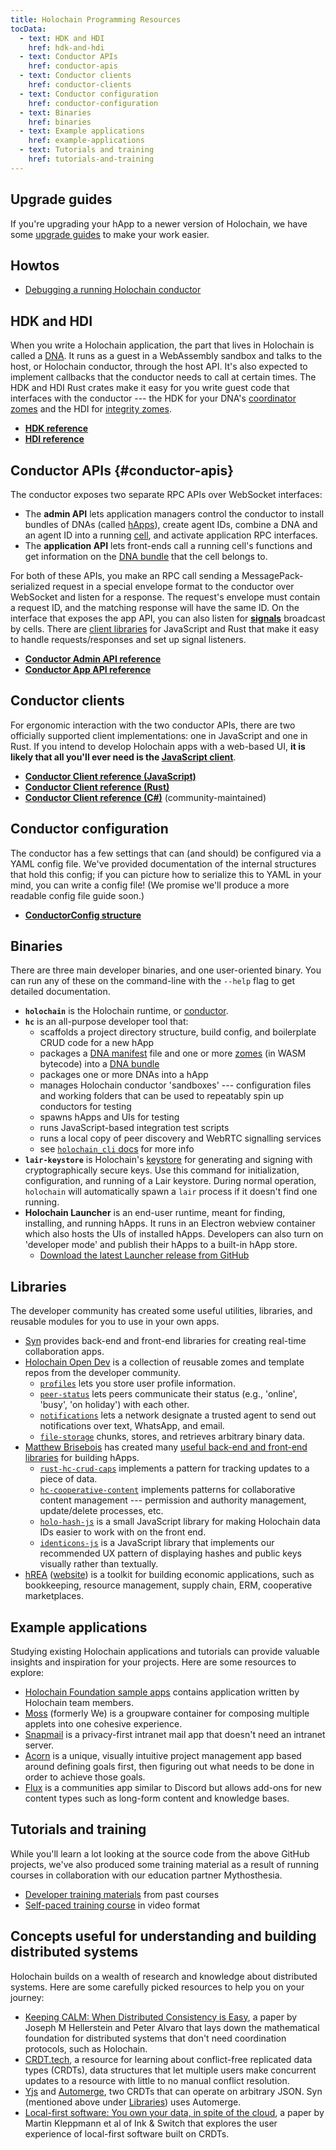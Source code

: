 ```yaml
---
title: Holochain Programming Resources
tocData:
  - text: HDK and HDI
    href: hdk-and-hdi
  - text: Conductor APIs
    href: conductor-apis
  - text: Conductor clients
    href: conductor-clients
  - text: Conductor configuration
    href: conductor-configuration
  - text: Binaries
    href: binaries
  - text: Example applications
    href: example-applications
  - text: Tutorials and training
    href: tutorials-and-training
---
```


## Upgrade guides

If you're upgrading your hApp to a newer version of Holochain, we have some [upgrade guides](/resources/upgrade/) to make your work easier.

## Howtos

* [Debugging a running Holochain conductor](/resources/debugging/)

## HDK and HDI

When you write a Holochain application, the part that lives in Holochain is called a [DNA](/concepts/2_application_architecture/#layers-of-the-application-stack). It runs as a guest in a WebAssembly sandbox and talks to the host, or Holochain conductor, through the host API. It's also expected to implement callbacks that the conductor needs to call at certain times. The HDK and HDI Rust crates make it easy for you write guest code that interfaces with the conductor --- the HDK for your DNA's [coordinator zomes](/resources/glossary/#coordinator-zome) and the HDI for [integrity zomes](/resources/glossary/#integrity-zome).

* **[HDK reference](https://docs.rs/hdk)**
* **[HDI reference](https://docs.rs/hdi)**

## Conductor APIs {#conductor-apis}

The conductor exposes two separate RPC APIs over WebSocket interfaces:

* The **admin API** lets application managers control the conductor to install bundles of DNAs (called [hApps](/resources/glossary/#holochain-application-h-app)), create agent IDs, combine a DNA and an agent ID into a running [cell](/resources/glossary/#cell), and activate application RPC interfaces.
* The **application API** lets front-ends call a running cell's functions and get information on the [DNA bundle](/resources/glossary/#dna-bundle) that the cell belongs to.

For both of these APIs, you make an RPC call sending a MessagePack-serialized request in a special envelope format to the conductor over WebSocket and listen for a response. The request's envelope must contain a request ID, and the matching response will have the same ID. On the interface that exposes the app API, you can also listen for [**signals**](/resources/glossary/#signal) broadcast by cells. There are [client libraries](#conductor-clients) for JavaScript and Rust that make it easy to handle requests/responses and set up signal listeners.

* **[Conductor Admin API reference](https://docs.rs/holochain_conductor_api/latest/holochain_conductor_api/enum.AdminRequest.html)**
* **[Conductor App API reference](https://docs.rs/holochain_conductor_api/latest/holochain_conductor_api/enum.AppRequest.html)**

## Conductor clients

For ergonomic interaction with the two conductor APIs, there are two officially supported client implementations: one in JavaScript and one in Rust. If you intend to develop Holochain apps with a web-based UI, **it is likely that all you'll ever need is the [JavaScript client](https://www.npmjs.com/package/@holochain/client)**.

* **[Conductor Client reference (JavaScript)](https://github.com/holochain/holochain-client-js)**
* **[Conductor Client reference (Rust)](https://docs.rs/holochain_client/latest/holochain_client/)**
* **[Conductor Client reference (C#)](https://github.com/holochain-open-dev/holochain-client-csharp)** (community-maintained)

## Conductor configuration

The conductor has a few settings that can (and should) be configured via a YAML config file. We've provided documentation of the internal structures that hold this config; if you can picture how to serialize this to YAML in your mind, you can write a config file! (We promise we'll produce a more readable config file guide soon.)

* **[ConductorConfig structure](https://docs.rs/holochain_conductor_api/latest/holochain_conductor_api/config/conductor/struct.ConductorConfig.html)**

## Binaries

There are three main developer binaries, and one user-oriented binary. You can run any of these on the command-line with the `--help` flag to get detailed documentation.

* **`holochain`** is the Holochain runtime, or [conductor](/resources/glossary/#conductor).
* **`hc`** is an all-purpose developer tool that:
    * scaffolds a project directory structure, build config, and boilerplate CRUD code for a new hApp
    * packages a [DNA manifest](/resources/glossary/#dna-manifest) file and one or more [zomes](/resources/glossary/#zome) (in WASM bytecode) into a [DNA bundle](/resources/glossary/#dna-bundle)
    * packages one or more DNAs into a hApp
    * manages Holochain conductor 'sandboxes' --- configuration files and working folders that can be used to repeatably spin up conductors for testing
    * spawns hApps and UIs for testing
    * runs JavaScript-based integration test scripts
    * runs a local copy of peer discovery and WebRTC signalling services
    * see [`holochain_cli` docs](https://docs.rs/holochain_cli/latest/holochain_cli) for more info
* **`lair-keystore`** is Holochain's [keystore](https://github.com/holochain/lair) for generating and signing with cryptographically secure keys. Use this command for initialization, configuration, and running of a Lair keystore. During normal operation, `holochain` will automatically spawn a `lair` process if it doesn't find one running.
* **Holochain Launcher** is an end-user runtime, meant for finding, installing, and running hApps. It runs in an Electron webview container which also hosts the UIs of installed hApps. Developers can also turn on 'developer mode' and publish their hApps to a built-in hApp store.
    * [Download the latest Launcher release from GitHub](https://github.com/holochain/launcher/releases)

## Libraries

The developer community has created some useful utilities, libraries, and reusable modules for you to use in your own apps.

* [Syn](https://github.com/holochain/syn) provides back-end and front-end libraries for creating real-time collaboration apps.
* [Holochain Open Dev](https://github.com/holochain-open-dev/) is a collection of reusable zomes and template repos from the developer community.
    * [`profiles`](https://github.com/holochain-open-dev/profiles) lets you store user profile information.
    * [`peer-status`](https://github.com/holochain-open-dev/peer-status) lets peers communicate their status (e.g., 'online', 'busy', 'on holiday') with each other.
    * [`notifications`](https://github.com/holochain-open-dev/notifications) lets a network designate a trusted agent to send out notifications over text, WhatsApp, and email.
    * [`file-storage`](https://github.com/holochain-open-dev/file-storage) chunks, stores, and retrieves arbitrary binary data.
* [Matthew Brisebois](https://github.com/mjbrisebois) has created many [useful back-end and front-end libraries](https://github.com/spartan-holochain-counsel) for building hApps.
    * [`rust-hc-crud-caps`](https://github.com/spartan-holochain-counsel/rust-hc-crud-caps) implements a pattern for tracking updates to a piece of data.
    * [`hc-cooperative-content`](https://github.com/mjbrisebois/hc-cooperative-content) implements patterns for collaborative content management --- permission and authority management, update/delete processes, etc.
    * [`holo-hash-js`](https://github.com/spartan-holochain-counsel/holo-hash-js) is a small JavaScript library for making Holochain data IDs easier to work with on the front end.
    * [`identicons-js`](https://github.com/mjbrisebois/identicons-js) is a JavaScript library that implements our recommended UX pattern of displaying hashes and public keys visually rather than textually.
* [hREA](https://github.com/h-rea) ([website](https://hrea.io/)) is a toolkit for building economic applications, such as bookkeeping, resource management, supply chain, ERM, cooperative marketplaces.

## Example applications

Studying existing Holochain applications and tutorials can provide valuable insights and inspiration for your projects. Here are some resources to explore:

* [Holochain Foundation sample apps](https://github.com/holochain-apps) contains application written by Holochain team members.
* [Moss](https://github.com/lightningrodlabs/we) (formerly We) is a groupware container for composing multiple applets into one cohesive experience.
* [Snapmail](https://github.com/glassbeadsoftware/snapmail) is a privacy-first intranet mail app that doesn't need an intranet server.
* [Acorn](https://github.com/lightningrodlabs/acorn) is a unique, visually intuitive project management app based around defining goals first, then figuring out what needs to be done in order to achieve those goals.
* [Flux](https://github.com/fluxsocial/flux) is a communities app similar to Discord but allows add-ons for new content types such as long-form content and knowledge bases.

## Tutorials and training

While you'll learn a lot looking at the source code from the above GitHub projects, we've also produced some training material as a result of running courses in collaboration with our education partner Mythosthesia.

* [Developer training materials](https://github.com/holochain-immersive) from past courses
* [Self-paced training course](https://resources.holochain.org/self-paced-training-signup/) in video format

## Concepts useful for understanding and building distributed systems

Holochain builds on a wealth of research and knowledge about distributed systems. Here are some carefully picked resources to help you on your journey:

* [Keeping CALM: When Distributed Consistency is Easy](https://arxiv.org/abs/1901.01930), a paper by Joseph M Hellerstein and Peter Alvaro that lays down the mathematical foundation for distributed systems that don't need coordination protocols, such as Holochain.
* [CRDT.tech](https://crdt.tech), a resource for learning about conflict-free replicated data types (CRDTs), data structures that let multiple users make concurrent updates to a resource with little to no manual conflict resolution.
* [Yjs](https://yjs.dev/) and [Automerge](https://automerge.org/), two CRDTs that can operate on arbitrary JSON. Syn (mentioned above under [Libraries](#libraries)) uses Automerge.
* [Local-first software: You own your data, in spite of the cloud](https://github.com/holochain/syn), a paper by Martin Kleppmann et al of Ink & Switch that explores the user experience of local-first software built on CRDTs.